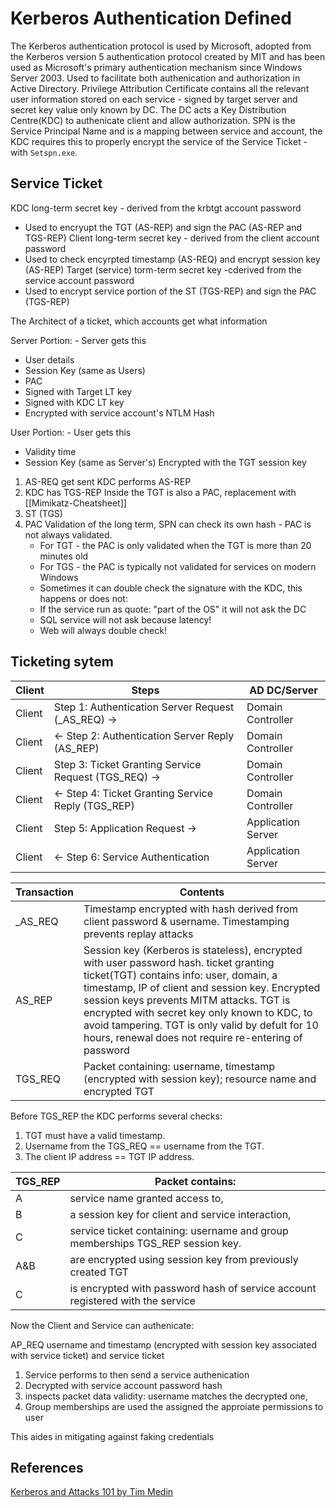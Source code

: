 # Kerberos Authentication Defined

The Kerberos authentication protocol is used by Microsoft, adopted from the Kerberos version 5 authentication protocol created by MIT and has been used as Microsoft's primary authentication mechanism since Windows Server 2003. Used to facilitate both authenication and authorization in Active Directory. Privilege Attribution Certificate contains all the relevant user information stored on each service - signed by target server and secret key value only known by DC. The DC acts a Key Distribution Centre(KDC) to authenicate client and allow authorization. SPN is the Service Principal Name and is a mapping between service and account, the KDC requires this to properly encrypt the service of the Service Ticket - with `Setspn.exe`.

## Service Ticket

KDC long-term secret key - derived from the krbtgt account password
- Used to encryupt the TGT (AS-REP) and sign the PAC (AS-REP and TGS-REP)
Client long-term secret key - derived from the client account password
- Used to check encyrpted timestamp (AS-REQ) and encrypt session key (AS-REP)
Target (service) torm-term secret key -cderived from the service account password
- Used to encrypt service portion of the ST (TGS-REP) and sign the PAC (TGS-REP)

The Architect of a ticket, which accounts get what information

Server Portion: - Server gets this
- User details
- Session Key (same as Users)
- PAC
- Signed with Target LT key
- Signed with KDC LT key
- Encrypted with service account's NTLM Hash

User Portion: - User gets this
- Validity time
- Session Key (same as Server's)
Encrypted with the TGT session key

1. AS-REQ get sent KDC performs AS-REP
1. KDC has TGS-REP Inside the TGT is also a PAC, replacement with [[Mimikatz-Cheatsheet]]
1. ST (TGS)  
1. PAC Validation of the long term, SPN can check its own hash - PAC is not always validated.
	- For TGT - the PAC is only validated when the TGT is more than 20 minutes old
	- For TGS - the PAC is typically not validated for services on modern Windows
	- Sometimes it can double check the signature with the KDC, this happens or does not:
	- If the service run as quote: "part of the OS" it will not ask the DC 
	- SQL service will not ask because latency!
	- Web will always double check! 

## Ticketing sytem

Client |  Steps | AD DC/Server
--- | --- | ---
Client|Step 1: Authentication Server Request (\_AS\_REQ) ->	|	Domain Controller
Client |<- Step 2: Authentication Server Reply (AS_REP)|	Domain Controller
Client |		Step 3: Ticket Granting Service Request (TGS_REQ) ->|	Domain Controller
Client |		<- Step 4: Ticket Granting Service Reply (TGS_REP) |	Domain Controller
Client 	|	Step 5: Application Request ->		|			Application Server
Client	    |	<- Step 6: Service Authentication	| Application Server


Transaction  |	Contents
---  | ---
\_AS\_REQ | Timestamp encrypted with hash derived from client password & username. Timestamping prevents replay attacks	
AS\_REP		 | 	Session key (Kerberos is stateless), encrypted with user password hash. 			ticket granting ticket(TGT) contains info: user, domain, a timestamp, IP of client and session key. Encrypted session keys prevents MITM attacks. TGT is encrypted with secret key only known to KDC, to avoid tampering. TGT is only valid by defult for 10 hours, renewal does not require re-entering of password
TGS\_REQ | Packet containing: username, timestamp (encrypted with session key); resource name and encrypted TGT

Before TGS_REP the KDC performs several checks:
1. TGT must have a valid timestamp.
1. Username from the TGS_REQ ==  username from the TGT.
1. The client IP address == TGT IP address.

TGS\_REP	|		Packet contains: 
--- | ---
			A	 |	service name granted access to,
			B	 |	a session key for client and service interaction, 
			C    |	service ticket containing: username and group memberships TGS_REP session key.
			A&B	 |	 are encrypted using session key from previously created TGT
			C 	 |	 is encrypted with password hash of service account registered with the service

Now the Client and Service can authenicate:

AP\_REQ			username and timestamp (encrypted with session key associated with service ticket) and service ticket 			
	
1. Service performs to then send a service authenication		
1. Decrypted with service account password hash
1. inspects packet data validity: username matches the decrypted one, 
1. Group memberships are used the assigned the approiate permissions to user 

This aides in mitigating against faking credentials 

## References

[Kerberos and Attacks 101 by Tim Medin](https://www.youtube.com/watch?v=9lOFpUA25Nk)